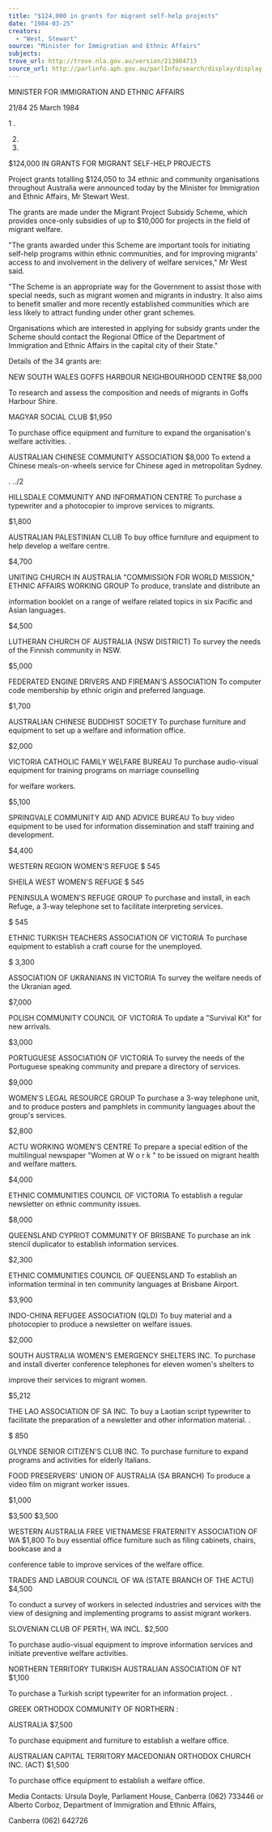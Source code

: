 ```yaml
---
title: "$124,000 in grants for migrant self-help projects"
date: "1984-03-25"
creators:
  - "West, Stewart"
source: "Minister for Immigration and Ethnic Affairs"
subjects:
trove_url: http://trove.nla.gov.au/version/213904713
source_url: http://parlinfo.aph.gov.au/parlInfo/search/display/display.w3p;query=Id%3A%22media/pressrel/HPR03002417%22
---
```


 MINISTER FOR IMMIGRATION  AND ETHNIC AFFAIRS

 21/84 25 March 1984

 1 .

 2.

 3.

 $124,000 IN GRANTS FOR MIGRANT SELF-HELP PROJECTS

 Project grants totalling $124,050 to 34 ethnic and community  organisations throughout Australia were announced today  by the Minister for Immigration and Ethnic Affairs, Mr Stewart West.

 The grants are made under the Migrant Project Subsidy  Scheme, which provides once-only subsidies of up to $10,000  for projects in the field of migrant welfare.

 "The grants awarded under this Scheme are important tools  for initiating self-help programs within ethnic communities,  and for improving migrants' access to and involvement in  the delivery of welfare services," Mr West said.

 "The Scheme is an appropriate way for the Government to  assist those with special needs, such as migrant women  and migrants in industry. It also aims to benefit smaller  and more recently established communities which are less  likely to attract funding under other grant schemes.

 Organisations which are interested in applying for subsidy  grants under the Scheme should contact the Regional Office  of the Department of Immigration and Ethnic Affairs in  the capital city of their State."

 Details of the 34 grants are:

 NEW SOUTH WALES GOFFS HARBOUR NEIGHBOURHOOD CENTRE $8,000

 To research and assess the composition and  needs of migrants in Goffs Harbour Shire.

 MAGYAR SOCIAL CLUB $1,950

 To purchase office equipment and  furniture to expand the organisation's  welfare activities. .

 AUSTRALIAN CHINESE COMMUNITY ASSOCIATION $8,000 To extend a Chinese meals-on-wheels service  for Chinese aged in metropolitan Sydney.

 . ../2

 HILLSDALE COMMUNITY AND INFORMATION CENTRE  To purchase a typewriter and a photocopier  to improve services to migrants.

 $1,800

 AUSTRALIAN PALESTINIAN CLUB To buy office furniture and equipment to help develop a welfare centre.

 $4,700

 UNITING CHURCH IN AUSTRALIA "COMMISSION  FOR WORLD MISSION," ETHNIC AFFAIRS  WORKING GROUP To produce, translate and distribute an 

 information booklet on a range of welfare  related topics in six Pacific and Asian  languages.

 $4,500

 LUTHERAN CHURCH OF AUSTRALIA (NSW DISTRICT)  To survey the needs of the Finnish community  in NSW.

 $5,000

 FEDERATED ENGINE DRIVERS AND FIREMAN'S  ASSOCIATION To computer code membership by ethnic  origin and preferred language.

 $1,700

 AUSTRALIAN CHINESE BUDDHIST SOCIETY  To purchase furniture and equipment to  set up a welfare and information office.

 $2,000

 VICTORIA CATHOLIC FAMILY WELFARE BUREAU  To purchase audio-visual equipment for  training programs on marriage counselling 

 for welfare workers.

 $5,100

 SPRINGVALE COMMUNITY AID AND ADVICE BUREAU  To buy video equipment to be used for  information dissemination and staff training  and development.

 $4,400

 WESTERN REGION WOMEN'S REFUGE $ 545

 SHEILA WEST WOMEN'S REFUGE $ 545

 PENINSULA WOMEN'S REFUGE GROUP  To purchase and install, in each Refuge,  a 3-way telephone set to facilitate  interpreting services.

 $ 545

 ETHNIC TURKISH TEACHERS ASSOCIATION  OF VICTORIA To purchase equipment to establish a  craft course for the unemployed.

 $ 3,300

 ASSOCIATION OF UKRANIANS IN VICTORIA  To survey the welfare needs of the  Ukranian aged.

 $7,000

 POLISH COMMUNITY COUNCIL OF VICTORIA  To update a "Survival Kit" for  new arrivals.

 $3,000

 PORTUGUESE ASSOCIATION OF VICTORIA  To survey the needs of the Portuguese  speaking community and prepare a  directory of services.

 $9,000

 WOMEN'S LEGAL RESOURCE GROUP  To purchase a 3-way telephone unit,  and to produce posters and pamphlets  in community languages about the  group's services.

 $2,800

 ACTU WORKING WOMEN'S CENTRE  To prepare a special edition of the  multilingual newspaper "Women at W o r k "  to be issued on migrant health and  welfare matters.

 $4,000

 ETHNIC COMMUNITIES COUNCIL OF VICTORIA  To establish a regular newsletter on  ethnic community issues.

 $8,000

 QUEENSLAND CYPRIOT COMMUNITY OF BRISBANE  To purchase an ink stencil duplicator  to establish information services.

 $2,300

 ETHNIC COMMUNITIES COUNCIL OF QUEENSLAND  To establish an information terminal  in ten community languages at  Brisbane Airport.

 $3,900

 INDO-CHINA REFUGEE ASSOCIATION (QLD) To buy material and a photocopier to  produce a newsletter on welfare issues.

 $2,000

 SOUTH AUSTRALIA WOMEN'S EMERGENCY SHELTERS INC. To purchase and install diverter conference  telephones for eleven women's shelters to 

 improve their services to migrant women.

 $5,212

 THE LAO ASSOCIATION OF SA INC. To buy a Laotian script typewriter to  facilitate the preparation of a  newsletter and other information  material. .

 $ 850

 GLYNDE SENIOR CITIZEN'S CLUB INC. To purchase furniture to expand programs  and activities for elderly Italians.

 FOOD PRESERVERS' UNION OF AUSTRALIA  (SA BRANCH) To produce a video film on migrant worker  issues.

 $1,000

 $3,500 $3,500

 WESTERN AUSTRALIA FREE VIETNAMESE FRATERNITY ASSOCIATION OF WA $1,800  To buy essential office furniture such as  filing cabinets, chairs, bookcase and a 

 conference table to improve services  of the welfare office.

 TRADES AND LABOUR COUNCIL OF WA (STATE BRANCH OF THE ACTU) $4,500

 To conduct a survey of workers in  selected industries and services with  the view of designing and implementing  programs to assist migrant workers.

 SLOVENIAN CLUB OF PERTH, WA INCL. $2,500

 To purchase audio-visual equipment to  improve information services and initiate  preventive welfare activities.

 NORTHERN TERRITORY TURKISH AUSTRALIAN ASSOCIATION OF NT $1,100

 To purchase a Turkish script typewriter for an information project. .

 GREEK ORTHODOX COMMUNITY OF NORTHERN :

 AUSTRALIA $7,500

 To purchase equipment and furniture  to establish a welfare office.

 AUSTRALIAN CAPITAL TERRITORY MACEDONIAN ORTHODOX CHURCH INC. (ACT) $1,500

 To purchase office equipment to  establish a welfare office.

 Media Contacts:  Ursula Doyle, Parliament House, Canberra (062) 733446  or Alberto Corboz, Department of  Immigration and Ethnic Affairs, 

 Canberra (062) 642726

